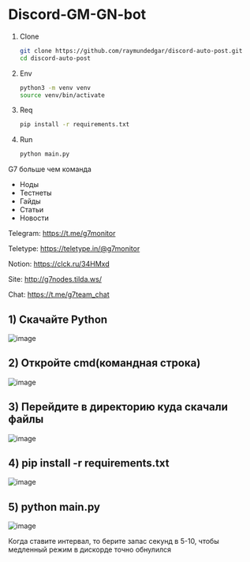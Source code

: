 # Discord-GM-GN-bot

1. Clone
   ```bash
   git clone https://github.com/raymundedgar/discord-auto-post.git
   cd discord-auto-post
   ```
2. Env
   ```bash
   python3 -m venv venv
   source venv/bin/activate
   ```
3. Req
   ```bash
   pip install -r requirements.txt
   ```
4. Run
   ```bash
   python main.py
   ```

G7 больше чем команда

- Ноды
- Тестнеты
- Гайды
- Статьи
- Новости

Telegram: https://t.me/g7monitor

Teletype: https://teletype.in/@g7monitor

Notion: https://clck.ru/34HMxd

Site: http://g7nodes.tilda.ws/

Chat: https://t.me/g7team_chat

## 1) Скачайте Python

![image](https://github.com/MaloyMeee/Discord-GM-GN-bot/assets/59707245/3fdb819f-f059-4d58-8f00-57e8b24782c3)

## 2) Откройте cmd(командная строка)

![image](https://github.com/MaloyMeee/Discord-GM-GN-bot/assets/59707245/640a356e-8560-4992-bc87-f5a2005af03c)

## 3) Перейдите в директорию куда скачали файлы

![image](https://github.com/MaloyMeee/Discord-GM-GN-bot/assets/59707245/2619b0b1-0f0e-44f7-b5df-171af488bf2d)

## 4) pip install -r requirements.txt

![image](https://github.com/MaloyMeee/Discord-GM-GN-bot/assets/59707245/48f07bdf-f514-4d0f-bc8e-e160b526d38a)

## 5) python main.py

![image](https://github.com/MaloyMeee/Discord-GM-GN-bot/assets/59707245/ff4ffc4c-b979-4473-9d34-0e458aa0e889)


Когда ставите интервал, то берите запас секунд в 5-10, чтобы медленный режим в дискорде точно обнулился
